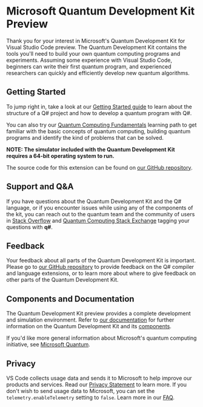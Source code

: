 # Microsoft Quantum Development Kit Preview

Thank you for your interest in Microsoft's Quantum Development Kit for Visual Studio Code preview. 
The Quantum Development Kit contains the tools you'll need to build your own quantum computing programs and experiments. 
Assuming some experience with Visual Studio Code, beginners can write their first quantum program, and experienced researchers can quickly and efficiently develop new quantum algorithms.

## Getting Started

To jump right in, take a look at our [Getting Started guide](https://docs.microsoft.com/quantum/quickstarts/get-started) to learn about the structure of a Q# project and how to develop a quantum program with Q#.

You can also try our [Quantum Computing Fundamentals](https://docs.microsoft.com/en-us/learn/paths/quantum-computing-fundamentals/) learning path to get familiar with the basic concepts of quantum computing, building quantum programs and identify the kind of problems that can be solved.

**NOTE: The simulator included with the Quantum Development Kit requires a 64-bit operating system to run.**

The source code for this extension can be found on [our GitHub repository](https://github.com/microsoft/qsharp-compiler). 

## Support and Q&A

If you have questions about the Quantum Development Kit and the Q# language, or if you encounter issues while using any of the components of the kit, you can reach out to the quantum team and the community of users in [Stack Overflow](https://stackoverflow.com/questions/tagged/q%23) and [Quantum Computing Stack Exchange](https://quantumcomputing.stackexchange.com/questions/tagged/q%23) tagging your questions with **q#**.

## Feedback

Your feedback about all parts of the Quantum Development Kit is important. Please go to [our GitHub repository](https://github.com/microsoft/qsharp-compiler) to provide feedback on the Q# compiler and language extensions, or to learn more about where to give feedback on other parts of the Quantum Development Kit.
 
## Components and Documentation

The Quantum Development Kit preview provides a complete development and simulation environment.
Refer to [our documentation](https://docs.microsoft.com/quantum) for further information on the Quantum Development Kit and its [components](https://docs.microsoft.com/quantum/overview/what-is-qsharp-and-qdk).

If you'd like more general information about Microsoft's quantum computing initiative, see [Microsoft Quantum](https://www.microsoft.com/quantum/).

## Privacy

VS Code collects usage data and sends it to Microsoft to help improve our products and services. Read our [Privacy Statement](https://go.microsoft.com/fwlink/?LinkID=528096&clcid=0x409) to learn more. If you don't wish to send usage data to Microsoft, you can set the `telemetry.enableTelemetry` setting to `false`. Learn more in our [FAQ](https://code.visualstudio.com/docs/supporting/faq#_how-to-disable-telemetry-reporting).
